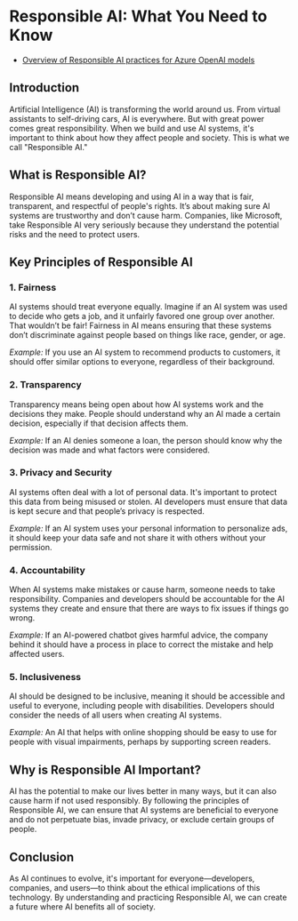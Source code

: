 # Responsible AI: What You Need to Know

- [Overview of Responsible AI practices for Azure OpenAI models](https://learn.microsoft.com/en-us/legal/cognitive-services/openai/overview)

## Introduction

Artificial Intelligence (AI) is transforming the world around us. From virtual assistants to self-driving cars, AI is everywhere. But with great power comes great responsibility. When we build and use AI systems, it's important to think about how they affect people and society. This is what we call "Responsible AI."

## What is Responsible AI?

Responsible AI means developing and using AI in a way that is fair, transparent, and respectful of people's rights. It’s about making sure AI systems are trustworthy and don’t cause harm. Companies, like Microsoft, take Responsible AI very seriously because they understand the potential risks and the need to protect users.

## Key Principles of Responsible AI

### 1. **Fairness**

AI systems should treat everyone equally. Imagine if an AI system was used to decide who gets a job, and it unfairly favored one group over another. That wouldn’t be fair! Fairness in AI means ensuring that these systems don’t discriminate against people based on things like race, gender, or age.

*Example:* If you use an AI system to recommend products to customers, it should offer similar options to everyone, regardless of their background.

### 2. **Transparency**

Transparency means being open about how AI systems work and the decisions they make. People should understand why an AI made a certain decision, especially if that decision affects them.

*Example:* If an AI denies someone a loan, the person should know why the decision was made and what factors were considered.

### 3. **Privacy and Security**

AI systems often deal with a lot of personal data. It's important to protect this data from being misused or stolen. AI developers must ensure that data is kept secure and that people’s privacy is respected.

*Example:* If an AI system uses your personal information to personalize ads, it should keep your data safe and not share it with others without your permission.

### 4. **Accountability**

When AI systems make mistakes or cause harm, someone needs to take responsibility. Companies and developers should be accountable for the AI systems they create and ensure that there are ways to fix issues if things go wrong.

*Example:* If an AI-powered chatbot gives harmful advice, the company behind it should have a process in place to correct the mistake and help affected users.

### 5. **Inclusiveness**

AI should be designed to be inclusive, meaning it should be accessible and useful to everyone, including people with disabilities. Developers should consider the needs of all users when creating AI systems.

*Example:* An AI that helps with online shopping should be easy to use for people with visual impairments, perhaps by supporting screen readers.

## Why is Responsible AI Important?

AI has the potential to make our lives better in many ways, but it can also cause harm if not used responsibly. By following the principles of Responsible AI, we can ensure that AI systems are beneficial to everyone and do not perpetuate bias, invade privacy, or exclude certain groups of people.

## Conclusion

As AI continues to evolve, it's important for everyone—developers, companies, and users—to think about the ethical implications of this technology. By understanding and practicing Responsible AI, we can create a future where AI benefits all of society.

